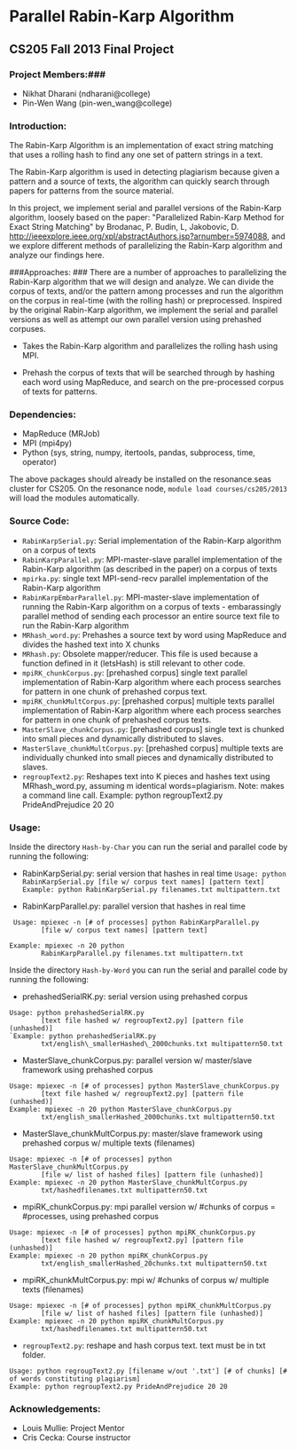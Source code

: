 Parallel Rabin-Karp Algorithm
=============================


## CS205 Fall 2013 Final Project

### Project Members:###
* Nikhat Dharani (ndharani@college)
* Pin-Wen Wang (pin-wen\_wang@college)

### Introduction: ###

The Rabin-Karp Algorithm is an implementation of exact string matching that uses a rolling hash to find any one set of pattern strings in a text.

The Rabin-Karp algorithm is used in detecting plagiarism because given a pattern and a source of texts, the algorithm can quickly search through papers for patterns from the source material.

In this project, we implement serial and parallel versions of the Rabin-Karp algorithm, loosely based on the paper: "Parallelized Rabin-Karp Method for Exact String Matching" by Brodanac, P. Budin, L, Jakobovic, D. <http://ieeexplore.ieee.org/xpl/abstractAuthors.jsp?arnumber=5974088>, and we explore different methods of parallelizing the Rabin-Karp algorithm and analyze our findings here.

###Approaches: ###
There are a number of approaches to parallelizing the Rabin-Karp algorithm that we will design and analyze. We can divide the corpus of texts, and/or the pattern among processes and run the algorithm on the corpus in real-time (with the rolling hash) or preprocessed. Inspired by the original Rabin-Karp algorithm, we implement the serial and parallel versions as well as attempt our own parallel version using prehashed corpuses.

* Takes the Rabin-Karp algorithm and parallelizes the rolling hash using MPI.

* Prehash the corpus of texts that will be searched through by hashing each word using MapReduce, and search on the pre-processed corpus of texts for patterns.


### Dependencies: ###

* MapReduce (MRJob)
* MPI (mpi4py)
* Python (sys, string, numpy, itertools, pandas, subprocess, time, operator)

The above packages should already be installed on the resonance.seas cluster for CS205. On the resonance node, `module load courses/cs205/2013` will load the modules automatically.

### Source Code: ###

* `RabinKarpSerial.py`: Serial implementation of the Rabin-Karp algorithm on a corpus of texts
* `RabinKarpParallel.py`: MPI-master-slave parallel implementation of the Rabin-Karp algorithm (as described in the paper) on a corpus of texts
* `mpirka.py`: single text MPI-send-recv parallel implementation of the Rabin-Karp algorithm
* `RabinKarpEmbarParallel.py`: MPI-master-slave implementation of running the Rabin-Karp algorithm on a corpus of texts - embarassingly parallel method of sending each processor an entire source text file to run the Rabin-Karp algorithm
* `MRhash_word.py`: Prehashes a source text by word using MapReduce and divides the hashed text into X chunks
* `MRhash.py`: Obsolete mapper/reducer. This file is used because a function defined in it (letsHash) is still relevant to other code.
* `mpiRK_chunkCorpus.py`: [prehashed corpus] single text parallel implementation of Rabin-Karp algorithm where each process searches for pattern in one chunk of prehashed corpus text.
* `mpiRK_chunkMultCorpus.py`: [prehashed corpus] multiple texts parallel implementation of Rabin-Karp algorithm where each process searches for pattern in one chunk of prehashed corpus texts.
* `MasterSlave_chunkCorpus.py`: [prehashed corpus] single text is chunked into small pieces and dynamically distributed to slaves.
* `MasterSlave_chunkMultCorpus.py`: [prehashed corpus] multiple texts are individually chunked into small pieces and dynamically distributed to slaves.
* `regroupText2.py`: Reshapes text into K pieces and hashes text using MRhash\_word.py, assuming m identical words=plagiarism. Note: makes a command line call. Example: python regroupText2.py PrideAndPrejudice 20 20

### Usage: ###
Inside the directory `Hash-by-Char` you can run the serial and parallel code by running the following:
* RabinKarpSerial.py: serial version that hashes in real time
`Usage: python RabinKarpSerial.py [file w/ corpus text names] [pattern text]`
`Example: python RabinKarpSerial.py filenames.txt multipattern.txt`

* RabinKarpParallel.py: parallel version that hashes in real time
```
 Usage: mpiexec -n [# of processes] python RabinKarpParallel.py 
		[file w/ corpus text names] [pattern text]

Example: mpiexec -n 20 python 
		RabinKarpParallel.py filenames.txt multipattern.txt
```

Inside the directory `Hash-by-Word` you can run the serial and parallel code by running the following:
* prehashedSerialRK.py: serial version using prehashed corpus
```
Usage: python prehashedSerialRK.py 
		[text file hashed w/ regroupText2.py] [pattern file (unhashed)]
`Example: python prehashedSerialRK.py 
		txt/english\_smallerHashed\_2000chunks.txt multipattern50.txt
```

* MasterSlave\_chunkCorpus.py: parallel version w/ master/slave framework using prehashed corpus
```
Usage: mpiexec -n [# of processes] python MasterSlave_chunkCorpus.py 
		[text file hashed w/ regroupText2.py] [pattern file (unhashed)]
Example: mpiexec -n 20 python MasterSlave_chunkCorpus.py 
		txt/english_smallerHashed_2000chunks.txt multipattern50.txt
```

* MasterSlave\_chunkMultCorpus.py: master/slave framework using prehashed corpus w/ multiple texts (filenames)
```
Usage: mpiexec -n [# of processes] python MasterSlave_chunkMultCorpus.py 
		[file w/ list of hashed files] [pattern file (unhashed)]
Example: mpiexec -n 20 python MasterSlave_chunkMultCorpus.py 
		txt/hashedfilenames.txt multipattern50.txt
```

* mpiRK\_chunkCorpus.py: mpi parallel version w/ #chunks of corpus = #processes, using prehashed corpus
```
Usage: mpiexec -n [# of processes] python mpiRK_chunkCorpus.py 
		[text file hashed w/ regroupText2.py] [pattern file (unhashed)]
Example: mpiexec -n 20 python mpiRK_chunkCorpus.py 
		txt/english_smallerHashed_20chunks.txt multipattern50.txt
```

* mpiRK\_chunkMultCorpus.py: mpi w/ #chunks of corpus w/  multiple texts (filenames)
```
Usage: mpiexec -n [# of processes] python mpiRK_chunkMultCorpus.py 
		[file w/ list of hashed files] [pattern file (unhashed)]
Example: mpiexec -n 20 python mpiRK_chunkMultCorpus.py 
		txt/hashedfilenames.txt multipattern50.txt
```

* `regroupText2.py`: reshape and hash corpus text. text must be in txt folder.
```
Usage: python regroupText2.py [filename w/out '.txt'] [# of chunks] [# of words constituting plagiarism]
Example: python regroupText2.py PrideAndPrejudice 20 20
```
### Acknowledgements: ###
* Louis Mullie: Project Mentor
* Cris Cecka: Course instructor
